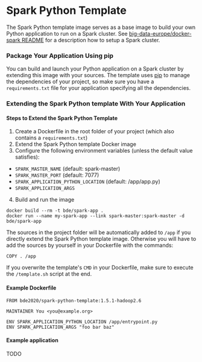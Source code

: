 # Spark Python Template

The Spark Python template image serves as a base image to build your own Python
application to run on a Spark cluster. See
[big-data-europe/docker-spark README](https://github.com/big-data-europe/docker-spark)
for a description how to setup a Spark cluster.

### Package Your Application Using pip
You can build and launch your Python application on a Spark cluster by
extending this image with your sources. The template uses
[pip](https://pip.pypa.io/en/stable/) to manage the dependencies of your
project, so make sure you have a `requirements.txt` file for your application
specifying all the dependencies.

### Extending the Spark Python template With Your Application

#### Steps to Extend the Spark Python Template
1. Create a Dockerfile in the root folder of your project (which also contains
   a `requirements.txt`)
2. Extend the Spark Python template Docker image
3. Configure the following environment variables (unless the default value
   satisfies):
  * `SPARK_MASTER_NAME` (default: spark-master)
  * `SPARK_MASTER_PORT` (default: 7077)
  * `SPARK_APPLICATION_PYTHON_LOCATION` (default: /app/app.py)
  * `SPARK_APPLICATION_ARGS`
4. Build and run the image
```
docker build --rm -t bde/spark-app .
docker run --name my-spark-app --link spark-master:spark-master -d bde/spark-app
```

The sources in the project folder will be automatically added to `/app`
if you directly extend the Spark Python template image. Otherwise you will have
to add the sources by yourself in your Dockerfile with the
commands:

    COPY . /app

If you overwrite the template's `CMD` in your Dockerfile, make sure to execute
the `/template.sh` script at the end.

#### Example Dockerfile
```
FROM bde2020/spark-python-template:1.5.1-hadoop2.6

MAINTAINER You <you@example.org>

ENV SPARK_APPLICATION_PYTHON_LOCATION /app/entrypoint.py
ENV SPARK_APPLICATION_ARGS "foo bar baz"
```

#### Example application
TODO
